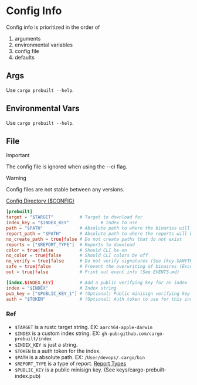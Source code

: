 # Config Info

Config info is prioritized in the order of
1. arguments
2. environmental variables
3. config file
4. defaults

## Args

Use ```cargo prebuilt --help```.

## Environmental Vars

Use ```cargo prebuilt --help```.

## File

> [!IMPORTANT]
> The config file is ignored when using the --ci flag.

> [!WARNING]
> Config files are not stable between any versions.

[Config Directory ($CONFIG)](PATHS.md#config)

```toml
[prebuilt]
target = "$TARGET"          # Target to download for
index_key = "$INDEX_KEY"            # Index to use
path = "$PATH"              # Absolute path to where the binaries will be installed
report_path = "$PATH"       # Absolute path to where the reports will be put
no_create_path = true|false # Do not create paths that do not exist
reports = ["$REPORT_TYPE"]  # Reports to download
color = true|false          # Should CLI be on
no_color = true|false       # Should CLI colors be off
no_verify = true|false      # Do not verify signatures (See [key.$ANYTHING])
safe = true|false           # Prevent the overwriting of binaires (Except when --ci is used)
out = true|false            # Print out event info (See EVENTS.md)

[index.$INDEX_KEY]          # Add a public verifying key for an index
index = "$INDEX"            # Index string
pub_key = ["$PUBLIC_KEY_1"] # (Optional) Public minisign verifying key for index
auth = "$TOKEN"             # (Optional) Auth token to use for this index.
```

### Ref

- ```$TARGET``` is a rustc target string. EX: ```aarch64-apple-darwin```
- ```$INDEX``` is a custom index string. EX: ```gh-pub:github.com/cargo-prebuilt/index```
- ```$INDEX_KEY``` is just a string.
- ```$TOKEN``` is a auth token for the index.
- ```$PATH``` is a absolute path. EX: ```/User/devops/.cargo/bin```
- ```$REPORT_TYPE``` is a type of report. [Report Types](REPORT_TYPES.md)
- ```$PUBLIC_KEY``` is a public minisign key. (See keys/cargo-prebuilt-index.pub)
